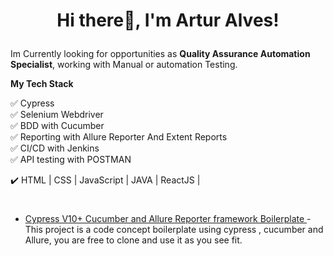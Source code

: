 <h1>
  <p align="center"> Hi there👋, I'm Artur Alves!
</h1>
<p>Im Currently looking for opportunities as <strong> Quality Assurance Automation Specialist</strong>, working with Manual or automation Testing.

  
  
<p><strong>My Tech Stack </strong>

:white_check_mark: Cypress <br/>
:white_check_mark: Selenium Webdriver<br/>
:white_check_mark: BDD with Cucumber<br/>
:white_check_mark: Reporting with Allure Reporter And Extent Reports <br/>
:white_check_mark: CI/CD with Jenkins <br/>
:white_check_mark: API testing with POSTMAN <br/>
  
:heavy_check_mark: HTML | CSS  | JavaScript | JAVA | ReactJS |<br/>


<h1></h1>

- [Cypress V10+  Cucumber and Allure Reporter framework Boilerplate ](https://github.com/ArturAAlves/Cypress-BDD-Allure-Boilerplate) - This project is a code concept boilerplate using cypress , cucumber and Allure, you are free to clone and use it as you see fit. 
 
<!--
**ArturAAlves/ArturAAlves** is a ✨ _special_ ✨ repository because its `README.md` (this file) appears on your GitHub profile.

Here are some ideas to get you started:

- 🔭 I’m currently working on ...
- 🌱 I’m currently learning ...
- 👯 I’m looking to collaborate on ...
- 🤔 I’m looking for help with ...
- 💬 Ask me about ...
- 📫 How to reach me: ...
- ⚡ Fun fact: ...
-->
